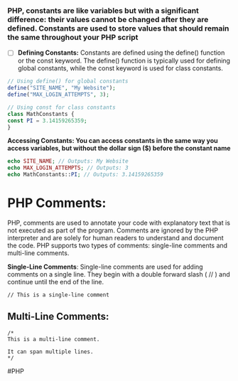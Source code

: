 ### PHP, constants are like variables but with a significant difference: their values cannot be changed after they are defined. Constants are used to store values that should remain the same throughout your PHP script

- [ ] **Defining Constants:** Constants are defined using the define() function or the const keyword. The define() function is typically used for defining global constants, while the const keyword is used for class constants.


```php
// Using define() for global constants 
define("SITE_NAME", "My Website"); 
define("MAX_LOGIN_ATTEMPTS", 3);

// Using const for class constants 
class MathConstants { 
const PI = 3.14159265359; 
}
```

**Accessing Constants: You can access constants in the same way you access variables, but without the dollar sign ($) before the constant name**

```php
echo SITE_NAME; // Outputs: My Website 
echo MAX_LOGIN_ATTEMPTS; // Outputs: 3 
echo MathConstants::PI; // Outputs: 3.14159265359
```


# PHP Comments:

PHP, comments are used to annotate your code with explanatory text that is not executed as part of the program. Comments are ignored by the PHP interpreter and are solely for human readers to understand and document the code. PHP supports two types of comments: single-line comments and multi-line comments.

**Single-Line Comments**: Single-line comments are used for adding comments on a single line. They begin with a double forward slash ( // ) and continue until the end of the line.

```
// This is a single-line comment
```

## Multi-Line Comments:

```
/* 
This is a multi-line comment. 

It can span multiple lines. 
*/
```

#PHP